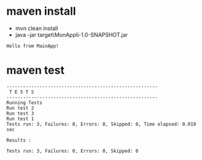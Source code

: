 # maven install
- mvn clean install
- java -jar target\MonAppli-1.0-SNAPSHOT.jar
```
Hello from MainApp!
```

# maven test
```
-------------------------------------------------------
 T E S T S
-------------------------------------------------------
Running Tests
Run test 2
Run test 3
Run test 1
Tests run: 3, Failures: 0, Errors: 0, Skipped: 0, Time elapsed: 0.019 sec

Results :

Tests run: 3, Failures: 0, Errors: 0, Skipped: 0
```

